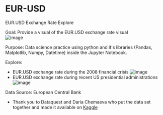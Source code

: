 # EUR-USD
EUR.USD Exchange Rate Explore  

Goal: Provide a visual of the EUR.USD exchange rate visual  
![image](https://github.com/user-attachments/assets/c016eb07-2383-4988-b07f-cb2162c78007)

Purpose: Data science practice using python and it's libraries (Pandas, Matplotlib, Numpy, Datetime) inside the Jupyter Notebook.  

Explore:  
- EUR.USD exchange rate during the 2008 financial crisis
![image](https://github.com/user-attachments/assets/29727b9c-d9b8-4a0a-b44d-8d78c306d4b1)
- EUR.USD exchange rate during recent US presidential administrations
![image](https://github.com/user-attachments/assets/433e41f6-22ca-465d-b282-6caa4aae7a47)

Data Source: European Central Bank
- Thank you to Dataquest and Daria Chemaeva who put the data set together and made it available on [Kaggle](https://www.kaggle.com/datasets/lsind18/euro-exchange-daily-rates-19992020)  
    



